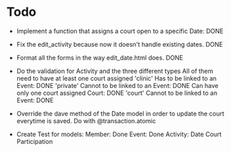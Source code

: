 # Todo
* Implement a function that assigns a court open to a specific Date:  DONE
* Fix the edit_activity because now it doesn't handle existing dates. DONE
* Format all the forms in the way edit_date.html does. DONE
* Do the validation for Activity and the three different types
    All of them need to have at least one court assigned
    'clinic'
        Has to be linked to an Event: DONE
    'private'
        Cannot to be linked to an Event: DONE
        Can have only one court assigned Court: DONE
    'court'
        Cannot to be linked to an Event: DONE 

* Override the dave method of the Date model in order to update the court everytime is saved.
    Do with @transaction.atomic

* Create Test for models: 
    Member: Done
    Event: Done
    Activity: 
    Date
    Court
    Participation


